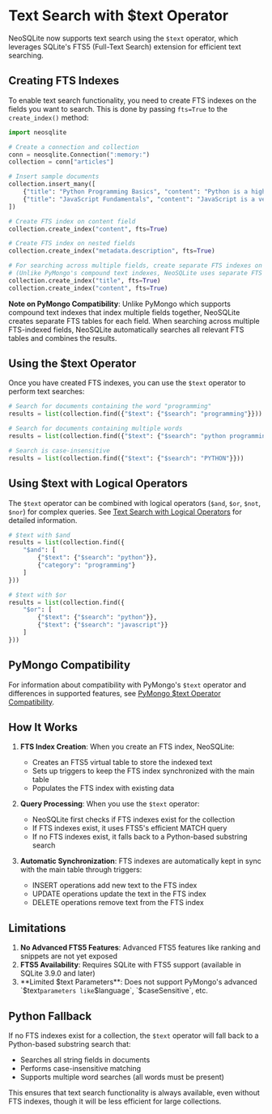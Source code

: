 # Text Search with $text Operator

NeoSQLite now supports text search using the `$text` operator, which leverages SQLite's FTS5 (Full-Text Search) extension for efficient text searching.

## Creating FTS Indexes

To enable text search functionality, you need to create FTS indexes on the fields you want to search. This is done by passing `fts=True` to the `create_index()` method:

```python
import neosqlite

# Create a connection and collection
conn = neosqlite.Connection(":memory:")
collection = conn["articles"]

# Insert sample documents
collection.insert_many([
    {"title": "Python Programming Basics", "content": "Python is a high-level programming language..."},
    {"title": "JavaScript Fundamentals", "content": "JavaScript is a versatile programming language..."}
])

# Create FTS index on content field
collection.create_index("content", fts=True)

# Create FTS index on nested fields
collection.create_index("metadata.description", fts=True)

# For searching across multiple fields, create separate FTS indexes on each field
# (Unlike PyMongo's compound text indexes, NeoSQLite uses separate FTS tables)
collection.create_index("title", fts=True)
collection.create_index("content", fts=True)
```

**Note on PyMongo Compatibility**: Unlike PyMongo which supports compound text indexes that index multiple fields together, NeoSQLite creates separate FTS tables for each field. When searching across multiple FTS-indexed fields, NeoSQLite automatically searches all relevant FTS tables and combines the results.

## Using the $text Operator

Once you have created FTS indexes, you can use the `$text` operator to perform text searches:

```python
# Search for documents containing the word "programming"
results = list(collection.find({"$text": {"$search": "programming"}}))

# Search for documents containing multiple words
results = list(collection.find({"$text": {"$search": "python programming"}}))

# Search is case-insensitive
results = list(collection.find({"$text": {"$search": "PYTHON"}}))
```

## Using $text with Logical Operators

The `$text` operator can be combined with logical operators (`$and`, `$or`, `$not`, `$nor`) for complex queries. See [Text Search with Logical Operators](text_search_logical_operators.md) for detailed information.

```python
# $text with $and
results = list(collection.find({
    "$and": [
        {"$text": {"$search": "python"}},
        {"category": "programming"}
    ]
}))

# $text with $or
results = list(collection.find({
    "$or": [
        {"$text": {"$search": "python"}},
        {"$text": {"$search": "javascript"}}
    ]
}))
```

## PyMongo Compatibility

For information about compatibility with PyMongo's `$text` operator and differences in supported features, see [PyMongo $text Operator Compatibility](text_search_pymongo_compatibility.md).

## How It Works

1. **FTS Index Creation**: When you create an FTS index, NeoSQLite:
   - Creates an FTS5 virtual table to store the indexed text
   - Sets up triggers to keep the FTS index synchronized with the main table
   - Populates the FTS index with existing data

2. **Query Processing**: When you use the `$text` operator:
   - NeoSQLite first checks if FTS indexes exist for the collection
   - If FTS indexes exist, it uses FTS5's efficient MATCH query
   - If no FTS indexes exist, it falls back to a Python-based substring search

3. **Automatic Synchronization**: FTS indexes are automatically kept in sync with the main table through triggers:
   - INSERT operations add new text to the FTS index
   - UPDATE operations update the text in the FTS index
   - DELETE operations remove text from the FTS index

## Limitations

1. **No Advanced FTS5 Features**: Advanced FTS5 features like ranking and snippets are not yet exposed
2. **FTS5 Availability**: Requires SQLite with FTS5 support (available in SQLite 3.9.0 and later)
3. **Limited $text Parameters**: Does not support PyMongo's advanced `$text` parameters like `$language`, `$caseSensitive`, etc.

## Python Fallback

If no FTS indexes exist for a collection, the `$text` operator will fall back to a Python-based substring search that:
- Searches all string fields in documents
- Performs case-insensitive matching
- Supports multiple word searches (all words must be present)

This ensures that text search functionality is always available, even without FTS indexes, though it will be less efficient for large collections.